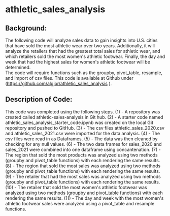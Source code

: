 # athletic_sales_analysis

## Background:

The following code will analyze sales data to gain insights into U.S. cities that have sold the most athletic wear over two years. Additionally, it will analyze the retailers that had the greatest total sales for athletic wear, and which retailers sold the most women's athletic footwear. Finally, the day and week that had the highest sales for women's athletic footwear will be determined.  
The code will require functions such as the groupby, pivot_table, resample, and import of csv files. 
This code is available at Github under (https://github.com/algjor/athletic_sales_analysis ).

## Description of Code:
This code was completed using the following steps.
(1) - A repository was created called athletic-sales-analysis in Git hub.
(2) - A starter code named athletic_sales_analysis_starter_code.ipynb was created on the local Git repository and pushed to GitHub.
(3) - The csv files athletic_sales_2020.csv and athletic_sales_2021.csv were imported for the data analysis.
(4) - The csv files were read in as Dataframes.
(5) - The data was then cleaned by checking for any null values.
(6) - The two data frames for sales_2020 and sales_2021 were combined into one dataframe using concantenation.
(7) - The region that sold the most products was analyzed using two methods (groupby and pivot_table functions) with each rendering the same results.
(8) - The region that sold the most sales was analyzed using two methods (groupby and pivot_table functions) with each rendering the same results.
(9) - The retailer that had the most sales was analyzed using two methods (groupby and pivot_table functions) with each rendering the same results.
(10) - The retailer that sold the most women's athletic footwear was analyzed using two methods (groupby and pivot_table functions) with each rendering the same results.
(11) - The day and week with the most women's athletic footwear sales were analyzed using a pivot_table and resample functions.
